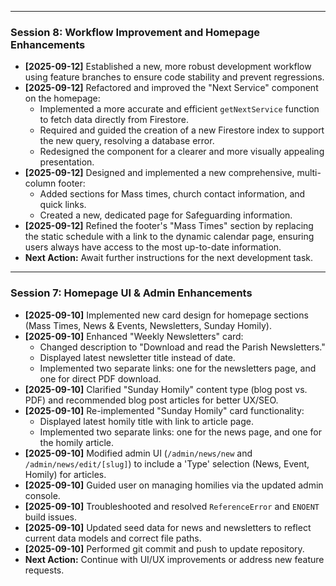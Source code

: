 
---

### Session 8: Workflow Improvement and Homepage Enhancements

*   **[2025-09-12]** Established a new, more robust development workflow using feature branches to ensure code stability and prevent regressions.
*   **[2025-09-12]** Refactored and improved the "Next Service" component on the homepage:
    *   Implemented a more accurate and efficient `getNextService` function to fetch data directly from Firestore.
    *   Required and guided the creation of a new Firestore index to support the new query, resolving a database error.
    *   Redesigned the component for a clearer and more visually appealing presentation.
*   **[2025-09-12]** Designed and implemented a new comprehensive, multi-column footer:
    *   Added sections for Mass times, church contact information, and quick links.
    *   Created a new, dedicated page for Safeguarding information.
*   **[2025-09-12]** Refined the footer's "Mass Times" section by replacing the static schedule with a link to the dynamic calendar page, ensuring users always have access to the most up-to-date information.
*   **Next Action:** Await further instructions for the next development task.

---

### Session 7: Homepage UI & Admin Enhancements

*   **[2025-09-10]** Implemented new card design for homepage sections (Mass Times, News & Events, Newsletters, Sunday Homily).
*   **[2025-09-10]** Enhanced "Weekly Newsletters" card:
    *   Changed description to "Download and read the Parish Newsletters."
    *   Displayed latest newsletter title instead of date.
    *   Implemented two separate links: one for the newsletters page, and one for direct PDF download.
*   **[2025-09-10]** Clarified "Sunday Homily" content type (blog post vs. PDF) and recommended blog post articles for better UX/SEO.
*   **[2025-09-10]** Re-implemented "Sunday Homily" card functionality:
    *   Displayed latest homily title with link to article page.
    *   Implemented two separate links: one for the news page, and one for the homily article.
*   **[2025-09-10]** Modified admin UI (`/admin/news/new` and `/admin/news/edit/[slug]`) to include a 'Type' selection (News, Event, Homily) for articles.
*   **[2025-09-10]** Guided user on managing homilies via the updated admin console.
*   **[2025-09-10]** Troubleshooted and resolved `ReferenceError` and `ENOENT` build issues.
*   **[2025-09-10]** Updated seed data for news and newsletters to reflect current data models and correct file paths.
*   **[2025-09-10]** Performed git commit and push to update repository.
*   **Next Action:** Continue with UI/UX improvements or address new feature requests.
